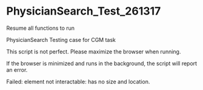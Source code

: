 # PhysicianSearch_Test_261317
Resume all functions to run

PhysicianSearch Testing case for CGM task

This script is not perfect. Please maximize the browser when running.

If the browser is minimized and runs in the background, the script will report an error.

Failed: element not interactable: has no size and location.
